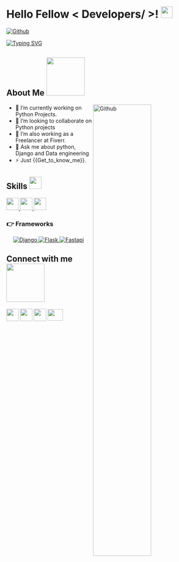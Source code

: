 <h1> Hello Fellow < Developers/ >! <img src = "https://raw.githubusercontent.com/MartinHeinz/MartinHeinz/master/wave.gif" width = 30px> </h1>
<p align='center'>
</p>


[![Github](https://img.shields.io/github/followers/Maron09?label=Follow&style=social)](https://github.com/Maron09)

[![Typing SVG](https://readme-typing-svg.herokuapp.com?font=Architects+Daughter&color=7AF79A&size=30&lines=Hey!+It's+Chimaroke!;I'm+a+Python+Developer...;I'm+also+a+Backend+Developer;And+I'm+a+proud+Nigerian+🇳🇬)](https://git.io/typing-svg)
<h2> About Me <img src = "https://media0.giphy.com/media/KDDpcKigbfFpnejZs6/giphy.gif?cid=ecf05e47oy6f4zjs8g1qoiystc56cu7r9tb8a1fe76e05oty&rid=giphy.gif" width = 100px></h2>

<img width="55%" align="right" alt="Github" src="https://raw.githubusercontent.com/onimur/.github/master/.resources/git-header.svg" />

- 🔭 I’m currently working on Python Projects.
- 👯 I’m looking to collaborate on Python projects
- 🤔 I’m also working as a Freelancer at Fiverr.
- 💬 Ask me about python, Django and Data engineering
- ⚡ Just {{Get_to_know_me}}.

<h2> Skills <img src = "https://media2.giphy.com/media/QssGEmpkyEOhBCb7e1/giphy.gif?cid=ecf05e47a0n3gi1bfqntqmob8g9aid1oyj2wr3ds3mg700bl&rid=giphy.gif" width = 32px> </h2>
<a href= https://github.com/Aditya664?tab=repositories&q=&type=&language=python&sort= > <img width ='32px' src ='https://raw.githubusercontent.com/rahulbanerjee26/githubAboutMeGenerator/main/icons/python.svg'> </a>
<a href= https://github.com/Aditya664?tab=repositories&q=&type=&language=pytorch&sort= > <img width ='32px' src ='https://raw.githubusercontent.com/rahulbanerjee26/githubAboutMeGenerator/main/icons/django.svg'> </a>
<a href= https://github.com/Aditya664?tab=repositories&q=&type=&language=pytorch&sort= > <img width ='32px' src ='https://raw.githubusercontent.com/rahulbanerjee26/githubAboutMeGenerator/main/icons/flask.svg'> </a>


### 👉 Frameworks
<p align="left"> 
&emsp;
  <a href="https://www.djangoproject.com/" target="_blank"> 
     <img alt="Django" src="https://img.shields.io/badge/django-02569B?style=for-the-badge&logo=django&logoColor=white">
   </a>
   <a href="https://www.djangoproject.com/" target="_blank"> 
     <img alt="Flask" src="https://img.shields.io/badge/flask-02569B?style=for-the-badge&logo=flask&logoColor=white">
   </a>
   <a href="https://www.djangoproject.com/" target="_blank"> 
     <img alt="Fastapi" src="https://img.shields.io/badge/fastapi-02569B?style=for-the-badge&logo=fastapi&logoColor=white">
   </a>

<h2> Connect with me <img src='https://raw.githubusercontent.com/ShahriarShafin/ShahriarShafin/main/Assets/handshake.gif' width="100px"> </h2>
<a href = 'https://www.linkedin.com/in/chimaroke-onyebi-b70bb8197' target="_blank"> <img width = '32px' align= 'center' src="https://raw.githubusercontent.com/rahulbanerjee26/githubAboutMeGenerator/main/icons/linked-in-alt.svg"/></a> 
<a href = 'https://twitter.com/Py_luffy?t=a6ClI-8OUu86JurY9GtP7w&s=09' target="_blank"> <img width = '32px' align= 'center' src="https://raw.githubusercontent.com/rahulbanerjee26/githubAboutMeGenerator/main/icons/twitter.svg"/></a> 
<!-- <a href = 'http://aditya664.me/'> <img width = '32px' align= 'center' src="https://raw.githubusercontent.com/rahulbanerjee26/githubAboutMeGenerator/main/icons/portfolio.png"/></a>  -->
<a href = 'https://github.com/Maron09' target="_blank"> <img width = '32px' align= 'center' src="https://raw.githubusercontent.com/rahulbanerjee26/githubAboutMeGenerator/main/icons/github.svg"/></a>
 <a href = "mailto: chimarokeonyebi@gmail.com"><img align="center" src="https://seeklogo.com/images/G/gmail-new-2020-logo-32DBE11BB4-seeklogo.com.png" height="30" width="40" /></a>
  
<br>
<br>
  <br>
  
